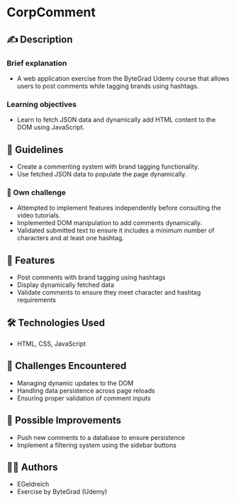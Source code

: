 # CorpComment

## ✍️ Description

### Brief explanation

-   A web application exercise from the ByteGrad Udemy course that allows users to post comments while tagging brands using hashtags.

### Learning objectives

-   Learn to fetch JSON data and dynamically add HTML content to the DOM using JavaScript.

## 📜 Guidelines

-   Create a commenting system with brand tagging functionality.
-   Use fetched JSON data to populate the page dynamically.

### 💪 Own challenge

-   Attempted to implement features independently before consulting the video tutorials.
-   Implemented DOM manipulation to add comments dynamically.
-   Validated submitted text to ensure it includes a minimum number of characters and at least one hashtag.

## 🚀 Features

-   Post comments with brand tagging using hashtags
-   Display dynamically fetched data
-   Validate comments to ensure they meet character and hashtag requirements

## 🛠️ Technologies Used

-   HTML, CSS, JavaScript

## 🤔 Challenges Encountered

-   Managing dynamic updates to the DOM
-   Handling data persistence across page reloads
-   Ensuring proper validation of comment inputs

## 🔮 Possible Improvements

-   Push new comments to a database to ensure persistence
-   Implement a filtering system using the sidebar buttons

## 👩‍💻 Authors

-   EGeldreich
-   Exercise by ByteGrad (Udemy)
